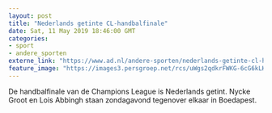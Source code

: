 ```yaml
---
layout: post
title: "Nederlands getinte CL-handbalfinale"
date: Sat, 11 May 2019 18:46:00 GMT
categories: 
- sport 
- andere_sporten 
externe_link: "https://www.ad.nl/andere-sporten/nederlands-getinte-cl-handbalfinale~a4090800/"
feature_image: "https://images3.persgroep.net/rcs/uWgs2qdkrFWKG-6cG6kLKrAtXUA/diocontent/147986795/_fitwidth/400/?appId=21791a8992982cd8da851550a453bd7f&quality=0.7"
---
```


De handbalfinale van de Champions League is Nederlands getint. Nycke Groot en Lois Abbingh staan zondagavond tegenover elkaar in Boedapest.
